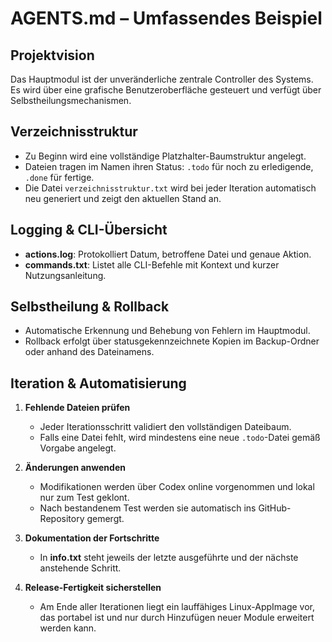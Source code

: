 # AGENTS.md – Umfassendes Beispiel

## Projektvision
Das Hauptmodul ist der unveränderliche zentrale Controller des Systems. Es wird über eine grafische Benutzeroberfläche gesteuert und verfügt über Selbstheilungsmechanismen.

## Verzeichnisstruktur
- Zu Beginn wird eine vollständige Platzhalter-Baumstruktur angelegt.
- Dateien tragen im Namen ihren Status: `.todo` für noch zu erledigende, `.done` für fertige.
- Die Datei `verzeichnisstruktur.txt` wird bei jeder Iteration automatisch neu generiert und zeigt den aktuellen Stand an.

## Logging & CLI-Übersicht
- **actions.log**: Protokolliert Datum, betroffene Datei und genaue Aktion.
- **commands.txt**: Listet alle CLI-Befehle mit Kontext und kurzer Nutzungsanleitung.

## Selbstheilung & Rollback
- Automatische Erkennung und Behebung von Fehlern im Hauptmodul.
- Rollback erfolgt über statusgekennzeichnete Kopien im Backup-Ordner oder anhand des Dateinamens.

## Iteration & Automatisierung
1. **Fehlende Dateien prüfen**  
   - Jeder Iterationsschritt validiert den vollständigen Dateibaum.  
   - Falls eine Datei fehlt, wird mindestens eine neue `.todo`-Datei gemäß Vorgabe angelegt.

2. **Änderungen anwenden**  
   - Modifikationen werden über Codex online vorgenommen und lokal nur zum Test geklont.  
   - Nach bestandenem Test werden sie automatisch ins GitHub-Repository gemergt.

3. **Dokumentation der Fortschritte**  
   - In **info.txt** steht jeweils der letzte ausgeführte und der nächste anstehende Schritt.

4. **Release-Fertigkeit sicherstellen**  
   - Am Ende aller Iterationen liegt ein lauffähiges Linux-AppImage vor, das portabel ist und nur durch Hinzufügen neuer Module erweitert werden kann.
